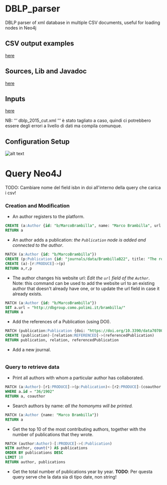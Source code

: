 # DBLP_parser
DBLP parser of xml database in multiple CSV documents, useful for loading nodes in Neo4j
## CSV output examples
[here](https://polimi365-my.sharepoint.com/:f:/g/personal/10669287_polimi_it/EklWqHLKpF9HpmOlPRYrcn8B9rGf6gU43PQi_nXDMFDbFg?e=5ECOP4)

## Sources, Lib and Javadoc 
[here](https://polimi365-my.sharepoint.com/:f:/g/personal/10669287_polimi_it/Es2UUFbDQrZLsSVJ-I4nBW8BRy71Mcb1BubauFd3X2KC9Q?e=5oHncW)

## Inputs 
[here](https://polimi365-my.sharepoint.com/:f:/g/personal/10669287_polimi_it/EqgdVVaB5NhGncXjMW6NudoBjouwLLTXhpZmn6y1zS7D1A?e=LCsFw9)

NB: ‘‘‘ dblp_2015_cut.xml ‘‘‘ è stato tagliato a caso, quindi ci potrebbero essere degli errori a livello di dati ma compila comunque.
## Configuration Setup
![alt text](https://github.com/salvatorebuono02/DBLP_parser/blob/master/setup.png)







# Query Neo4J
TODO: Cambiare nome del field isbn in doi all'interno della query che carica i csv!

### Creation and Modification

- An author registers to the platform.
```sql
CREATE (a:Author {id: "b/MarcoBrambilla", name: "Marco Brambilla", url: "https://marco-brambilla.com/"}) 
RETURN a
```
- An author adds a publication: *the `Publication` node is added and connected to the author*.
```sql
MATCH (a:Author {id: "b/MarcoBrambilla"}) 
CREATE (p:Publication {id: "journals/data/BrambillaB22", title: "The role of graph databases in IT sector.", doi: "https://doi.org/10.3390/data7070093", last_mod: "2022-10-07", pages: "93", type: "article", url: "db/journals/data/data7.html#BrambillaB22", year: "2022"})
CREATE (a)-[r:PRODUCE]->(p) 
RETURN a,r,p
```
- The author changes his website url: *Edit the `url` field of the `Author`*.
Note: this command can be used to add the website url to an existing author that doesn't already have one, or to update the url field in case it already exists.
```sql
MATCH (a:Author {id: "b/MarcoBrambilla"})
SET a.url = "http://dbgroup.como.polimi.it/brambilla/"
RETURN a
```
- Add the references of a Publication (using DOI).
```sql
MATCH (publication:Publication {doi: "https://doi.org/10.3390/data7070093"}), (referencedPublication:Publication {doi: "http://dx.doi.org/10.1109/TPDS.2008.223"})
CREATE (publication)-[relation:REFERENCED]->(referencedPublication)
RETURN publication, relation, referencedPublication
```
- Add a new journal.
```sql

```
### Query to retrieve data

- Print all authors with whom a particular author has collaborated.
```sql
MATCH (a:Author)-[r1:PRODUCE]->(p:Publication)<-[r2:PRODUCE]-(coauthor:Author)
WHERE a.id = "36/1902"
RETURN a, coauthor
```
- Search authors by name: *all the homonyms will be printed.*
```sql
MATCH (a:Author {name: "Marco Brambilla"})
RETURN a
```
- Get the top 10 of the most contributing authors, together with the number of publications that they wrote. 
```sql
MATCH (author:Author)-[:PRODUCE]->(:Publication)
WITH author, count(*) AS publications
ORDER BY publications DESC
LIMIT 10
RETURN author, publications
```
- Get the total number of publications year by year.
**TODO**: Per questa query serve che la data sia di tipo date, non string!
